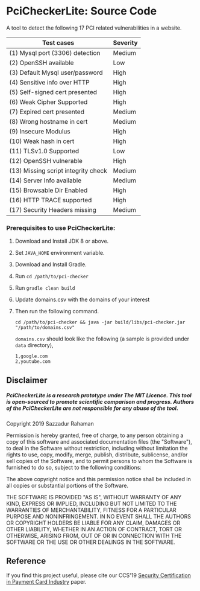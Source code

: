 # PciCheckerLite: Source Code

A tool to detect the following 17 PCI related vulnerabilities in a website.


Test cases                          |   Severity
------------------------------------| -------------
(1) Mysql port (3306) detection     | Medium
(2) OpenSSH available               | Low
(3) Default Mysql user/password     | High
(4) Sensitive info over HTTP        | High
(5) Self-signed cert presented      | High
(6) Weak Cipher Supported           | High
(7) Expired cert presented          | Medium
(8) Wrong hostname in cert          | Medium
(9) Insecure Modulus                | High
(10) Weak hash in cert              | High
(11) TLSv1.0 Supported              | Low
(12) OpenSSH vulnerable             | High
(13) Missing script integrity check | Medium
(14) Server Info available          | Medium
(15) Browsable Dir Enabled          | High
(16) HTTP TRACE supported           | High
(17) Security Headers missing       | Medium


### Prerequisites to use PciCheckerLite:

1. Download and Install JDK 8 or above.
2. Set `JAVA_HOME` environment variable.
3. Download and Install Gradle.
4. Run `cd /path/to/pci-checker`
5. Run `gradle clean build`
6. Update domains.csv with the domains of your interest
7. Then run the following command.

    `cd /path/to/pci-checker && java -jar build/libs/pci-checker.jar "/path/to/domains.csv"`
    
    `domains.csv` should look like the following (a sample is provided under `data` directory),
    
    ```
    1,google.com
    2,youtube.com
    ```


## Disclaimer

##### PciCheckerLite is a research prototype under The MIT Licence. This tool is open-sourced to promote scientific comparison and progress. Authors of the PciCheckerLite  are not responsible for any abuse of the tool.

 Copyright 2019 Sazzadur Rahaman
 
 Permission is hereby granted, free of charge, to any person obtaining a copy of this software and associated documentation files (the "Software"), to deal in the Software without restriction, including without limitation the rights to use, copy, modify, merge, publish, distribute, sublicense, and/or sell copies of the Software, and to permit persons to whom the Software is furnished to do so, subject to the following conditions:
 
 The above copyright notice and this permission notice shall be included in all copies or substantial portions of the Software.
 
 THE SOFTWARE IS PROVIDED "AS IS", WITHOUT WARRANTY OF ANY KIND, EXPRESS OR IMPLIED, INCLUDING BUT NOT LIMITED TO THE WARRANTIES OF MERCHANTABILITY, FITNESS FOR A PARTICULAR PURPOSE AND NONINFRINGEMENT. IN NO EVENT SHALL THE AUTHORS OR COPYRIGHT HOLDERS BE LIABLE FOR ANY CLAIM, DAMAGES OR OTHER LIABILITY, WHETHER IN AN ACTION OF CONTRACT, TORT OR OTHERWISE, ARISING FROM, OUT OF OR IN CONNECTION WITH THE SOFTWARE OR THE USE OR OTHER DEALINGS IN THE SOFTWARE.
## Reference

If you find this project useful, please cite our CCS'19 [Security Certification in Payment Card Industry](https://dl.acm.org/citation.cfm?doid=3319535.3363195) paper.
